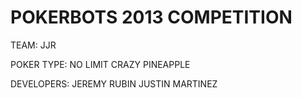 POKERBOTS 2013 COMPETITION
==========================

TEAM: JJR

POKER TYPE: NO LIMIT CRAZY PINEAPPLE

DEVELOPERS:
JEREMY RUBIN
JUSTIN MARTINEZ
